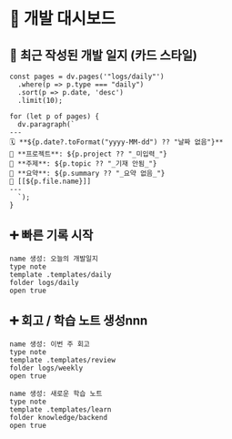 # 🧭 개발 대시보드

## 📆 최근 작성된 개발 일지 (카드 스타일)

```dataviewjs
const pages = dv.pages('"logs/daily"')
  .where(p => p.type === "daily")
  .sort(p => p.date, 'desc')
  .limit(10);

for (let p of pages) {
  dv.paragraph(`
---
🗓 **${p.date?.toFormat("yyyy-MM-dd") ?? "날짜 없음"}**  
📁 **프로젝트**: ${p.project ?? "_미입력_"}  
📝 **주제**: ${p.topic ?? "_기재 안됨_"}  
🧾 **요약**: ${p.summary ?? "_요약 없음_"}  
🔗 [[${p.file.name}]]
---
  `);
}
```

## ➕ 빠른 기록 시작

```button
name 생성: 오늘의 개발일지
type note
template .templates/daily
folder logs/daily
open true
```


## ➕ 회고 / 학습 노트 생성nnn


```button
name 생성: 이번 주 회고
type note
template .templates/review
folder logs/weekly
open true
```

```button
name 생성: 새로운 학습 노트
type note
template .templates/learn
folder knowledge/backend
open true
```


